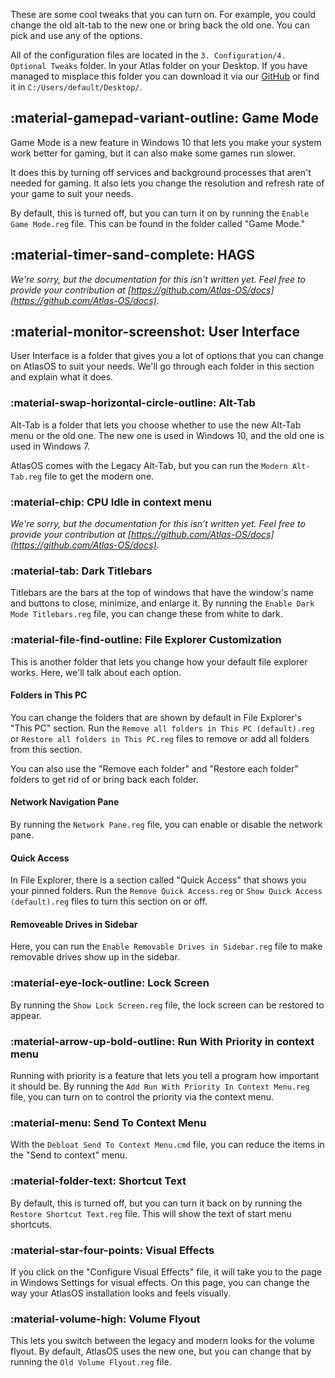 These are some cool tweaks that you can turn on. For example, you could change the old alt-tab to the new one or bring back the old one. You can pick and use any of the options.

All of the configuration files are located in the `3. Configuration/4. Optional Tweaks` folder. In your Atlas folder on your Desktop. If you have managed to misplace this folder you can download it via our [GitHub](https://github.com/Atlas-OS/Atlas/tree/main/src/Executables/Atlas) or find it in `C:/Users/default/Desktop/`.

## :material-gamepad-variant-outline: Game Mode

Game Mode is a new feature in Windows 10 that lets you make your system work better for gaming, but it can also make some games run slower.

It does this by turning off services and background processes that aren't needed for gaming. It also lets you change the resolution and refresh rate of your game to suit your needs.

By default, this is turned off, but you can turn it on by running the ``Enable Game Mode.reg`` file. This can be found in the folder called "Game Mode."

## :material-timer-sand-complete: HAGS

*We're sorry, but the documentation for this isn't written yet. Feel free to provide your contribution at [https://github.com/Atlas-OS/docs](https://github.com/Atlas-OS/docs).*

## :material-monitor-screenshot: User Interface

User Interface is a folder that gives you a lot of options that you can change on AtlasOS to suit your needs. We'll go through each folder in this section and explain what it does.

### :material-swap-horizontal-circle-outline: Alt-Tab

Alt-Tab is a folder that lets you choose whether to use the new Alt-Tab menu or the old one. The new one is used in Windows 10, and the old one is used in Windows 7.

AtlasOS comes with the Legacy Alt-Tab, but you can run the ``Modern Alt-Tab.reg`` file to get the modern one.

### :material-chip: CPU Idle in context menu

*We're sorry, but the documentation for this isn't written yet. Feel free to provide your contribution at [https://github.com/Atlas-OS/docs](https://github.com/Atlas-OS/docs).*

### :material-tab: Dark Titlebars

Titlebars are the bars at the top of windows that have the window's name and buttons to close, minimize, and enlarge it. By running the ``Enable Dark Mode Titlebars.reg`` file, you can change these from white to dark.

### :material-file-find-outline: File Explorer Customization

This is another folder that lets you change how your default file explorer works. Here, we'll talk about each option.

#### Folders in This PC

You can change the folders that are shown by default in File Explorer's "This PC" section. Run the ``Remove all folders in This PC (default).reg`` or ``Restore all folders in This PC.reg`` files to remove or add all folders from this section.

You can also use the "Remove each folder" and "Restore each folder" folders to get rid of or bring back each folder.

#### Network Navigation Pane

By running the ``Network Pane.reg`` file, you can enable or disable the network pane.

#### Quick Access

In File Explorer, there is a section called "Quick Access" that shows you your pinned folders. Run the ``Remove Quick Access.reg`` or ``Show Quick Access (default).reg`` files to turn this section on or off.

#### Removeable Drives in Sidebar

Here, you can run the ``Enable Removable Drives in Sidebar.reg`` file to make removable drives show up in the sidebar.

### :material-eye-lock-outline: Lock Screen

By running the ``Show Lock Screen.reg`` file, the lock screen can be restored to appear.

### :material-arrow-up-bold-outline: Run With Priority in context menu

Running with priority is a feature that lets you tell a program how important it should be. By running the ``Add Run With Priority In Context Menu.reg`` file, you can turn on to control the priority via the context menu.

### :material-menu: Send To Context Menu

With the ``Debloat Send To Context Menu.cmd`` file, you can reduce the items in the "Send to context" menu.

### :material-folder-text: Shortcut Text

By default, this is turned off, but you can turn it back on by running the ``Restore Shortcut Text.reg`` file. This will show the text of start menu shortcuts.

### :material-star-four-points: Visual Effects

If you click on the "Configure Visual Effects" file, it will take you to the page in Windows Settings for visual effects. On this page, you can change the way your AtlasOS installation looks and feels visually.

### :material-volume-high: Volume Flyout

This lets you switch between the legacy and modern looks for the volume flyout. By default, AtlasOS uses the new one, but you can change that by running the ``Old Volume Flyout.reg`` file.